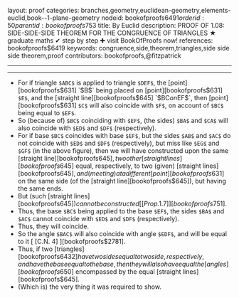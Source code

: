 layout: proof
categories: branches,geometry,euclidean-geometry,elements-euclid,book--1-plane-geometry
nodeid: bookofproofs$6491
orderid: 50
parentid: bookofproofs$753
title: By Euclid
description: PROOF OF 1.08: SIDE-SIDE-SIDE THEOREM FOR THE CONGRUENCE OF TRIANGLES &#9733; graduate maths &#10004; step by step &#10010; visit BookOfProofs now!
references: bookofproofs$6419
keywords: congruence,side,theorem,triangles,side side side theorem,proof
contributors: bookofproofs,@fitzpatrick

---


---



* For if triangle `$ABC$` is applied to triangle `$DEF$`, the [point][bookofproofs$631] `$B$` being placed on [point][bookofproofs$631] `$E$`, and the [straight line][bookofproofs$645] `$BC$` on `$EF$`, then [point][bookofproofs$631] `$C$` will also coincide with `$F$`, on account of `$BC$` being equal to `$EF$`.
* So (because of) `$BC$` coinciding with `$EF$`, (the sides) `$BA$` and `$CA$` will also coincide with `$ED$` and `$DF$` (respectively).
* For if base `$BC$` coincides with base `$EF$`, but the sides `$AB$` and `$AC$` do not coincide with `$ED$` and `$DF$` (respectively), but miss like `$EG$` and `$GF$` (in the above figure), then we will have constructed upon the same [straight line][bookofproofs$645], two other [straight lines][bookofproofs$645] equal, respectively, to two (given) [straight lines][bookofproofs$645], and (meeting) at a different [point][bookofproofs$631] on the same side (of the [straight line][bookofproofs$645]), but having the same ends.
* But (such [straight lines][bookofproofs$645]) cannot be constructed [[Prop. 1.7]][bookofproofs$751].
* Thus, the base `$BC$` being applied to the base `$EF$`, the sides `$BA$` and `$AC$` cannot coincide with `$ED$` and `$DF$` (respectively).
* Thus, they will coincide.
* So the angle `$BAC$` will also coincide with angle `$EDF$`, and will be equal to it [ [C.N. 4] ][bookofproofs$2781].
* Thus, if two [triangles][bookofproofs$6432] have two sides equal to two side, respectively, and have the base equal to the base, then they will also have equal the [angles][bookofproofs$650] encompassed by the equal [straight lines][bookofproofs$645].
* (Which is) the very thing it was required to show.
